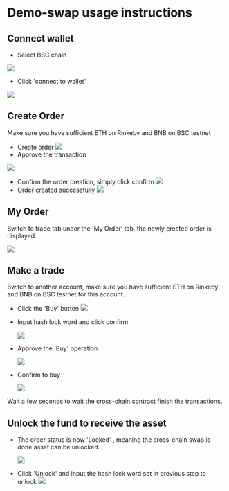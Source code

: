 # Demo-swap usage instructions
##  Connect wallet
   - Select BSC chain

  ![](./docs/select_chain.jpg)

   - Click 'connect to wallet'

 ![](./docs/connect_wallet.jpg)

## Create Order
Make sure you have sufficient ETH on Rinkeby and BNB on BSC testnet
  - Create order
  ![](./docs/create_order.jpg)
  - Approve the transaction

  ![](./docs/approve.jpg)

  - Confirm the order creation, simply click confirm
    ![](./docs/confirm_order.jpg)
- Order created successfully
    ![](./docs/order_created.jpg)

## My Order

  Switch to trade tab under the 'My Order' tab, the newly created order is displayed.

  ![](./docs/my_order.jpg)

##  Make a trade
  Switch to another account, make sure you have sufficient ETH on Rinkeby and BNB on BSC testnet for this account.

  - Click the 'Buy' button
  ![](./docs/buy.jpg)

  - Input hash lock word and click confirm
  
    ![](./docs/input_hashlock.jpg)

 - Approve the 'Buy' operation
  
   ![](./docs/approve_buy.jpg)

 - Confirm to buy
  
   ![](./docs/confirm_buy.jpg)

Wait a few seconds to wait the cross-chain contract finish the transactions.


## Unlock the fund to receive the asset 
- The order status is now 'Locked' , meaning the cross-chain swap is done asset can be unlocked.

  ![](./docs/unlock.jpg)

- Click 'Unlock' and input the hash lock word set in previous step to unlock
 ![](./docs/unlock_fund.jpg)


